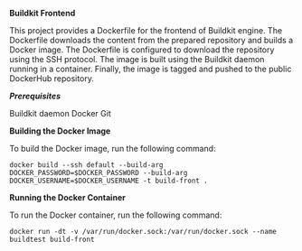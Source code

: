 **Buildkit Frontend**

This project provides a Dockerfile for the frontend of Buildkit engine. The Dockerfile downloads the content from the prepared repository and builds a Docker image. The Dockerfile is configured to download the repository using the SSH protocol. The image is built using the Buildkit daemon running in a container. Finally, the image is tagged and pushed to the public DockerHub repository.

***Prerequisites***

Buildkit daemon
Docker
Git

**Building the Docker Image**

To build the Docker image, run the following command:
```
docker build --ssh default --build-arg DOCKER_PASSWORD=$DOCKER_PASSWORD --build-arg DOCKER_USERNAME=$DOCKER_USERNAME -t build-front . 
```

**Running the Docker Container**

To run the Docker container, run the following command:
```
docker run -dt -v /var/run/docker.sock:/var/run/docker.sock --name buildtest build-front
```